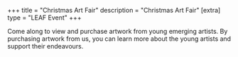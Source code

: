 +++
title = "Christmas Art Fair"
description = "Christmas Art Fair"
[extra]
type = "LEAF Event"
+++

Come along to view and purchase artwork from young emerging artists. By purchasing artwork from us, you can learn more about the young artists and support their endeavours.

<!-- more -->
